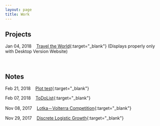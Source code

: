 ```yaml
---
layout: page
title: Work
---
```

<!-- Jan. Feb. Mar. Apr. May Jun. Jul. Aug. Sep. Oct. Nov. Dec.  -->

<style>
    tab0 { padding-left: 2em; }
    tab1 { padding-left: 4em; }
    tab2 { padding-left: 8em; }
    ul {list-style-image: none;}
</style>


## **Projects**

Jan 04, 2018 &nbsp;&nbsp; [Travel the World](https://rlads2017g1.github.io/presentation.html){:target="_blank"} (Displays properly only with Desktop Version Website)

<br>

## **Notes**

Feb 21, 2018 &nbsp;&nbsp; [Plot test](./simulation/widget_test.html){:target="_blank"}

Feb 07, 2018 &nbsp;&nbsp; [ToDoList](./ToDoList.html){:target="_blank"}

Nov 08, 2017 &nbsp;&nbsp; [Lotka－Volterra Competition](./simulation/competition.html){:target="_blank"}

Nov 29, 2017 &nbsp;&nbsp; [Discrete Logistic Growth](./simulation/Discrete_Logistic.html){:target="_blank"}


<br><br>
